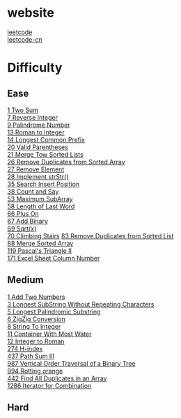 # website
[leetcode](https://leetcode.com/)  
[leetcode-cn](https://leetcode-cn.com/)

# Difficulty
## Ease
[1 Two Sum](https://github.com/typistw/coding-notes/blob/master/code-algorithm/code-leetcode/src/main/java/com/leetcode/easy/TwoSum.java)  
[7 Reverse Integer](https://github.com/typistw/coding-notes/blob/master/code-algorithm/code-leetcode/src/main/java/com/leetcode/easy/ReverseInteger.java)  
[9 Palindrome Number](https://github.com/typistw/coding-notes/blob/master/code-algorithm/code-leetcode/src/main/java/com/leetcode/easy/PalindromeNumber.java)  
[13 Roman to Integer](https://github.com/typistw/coding-notes/blob/master/code-algorithm/code-leetcode/src/main/java/com/leetcode/easy/RomanToInteger.java)  
[14 Longest Common Prefix](https://github.com/typistw/coding-notes/blob/master/code-algorithm/code-leetcode/src/main/java/com/leetcode/easy/LongestCommonPrefix.java)  
[20 Valid Parentheses](https://github.com/typistw/coding-notes/blob/master/code-algorithm/code-leetcode/src/main/java/com/leetcode/easy/ValidParentheses.java)  
[21 Merge Tow Sorted Lists](https://github.com/typistw/coding-notes/blob/master/code-algorithm/code-leetcode/src/main/java/com/leetcode/easy/MergeToSortedLists.java)  
[26 Remove Duplicates from Sorted Array](https://github.com/typistw/coding-notes/blob/master/code-algorithm/code-leetcode/src/main/java/com/leetcode/easy/RemoveDuplicatesFromSortedArray.java)  
[27 Remove Element](https://github.com/typistw/coding-notes/blob/master/code-algorithm/code-leetcode/src/main/java/com/leetcode/easy/RemoveElement.java)  
[28 Implement strStr()](https://github.com/typistw/coding-notes/blob/master/code-algorithm/code-leetcode/src/main/java/com/leetcode/easy/ImplementStrstr.java)  
[35 Search Insert Position](https://github.com/typistw/coding-notes/blob/master/code-algorithm/code-leetcode/src/main/java/com/leetcode/easy/SearchInsertPosition.java)  
[38 Count and Say](https://github.com/typistw/coding-notes/blob/master/code-algorithm/code-leetcode/src/main/java/com/leetcode/easy/CountAndSay.java)    
[53 Maximum SubArray](https://github.com/typistw/coding-notes/blob/master/code-algorithm/code-leetcode/src/main/java/com/leetcode/easy/MaxinumSubarray.java)  
[58 Length of Last Word](https://github.com/typistw/coding-notes/blob/master/code-algorithm/code-leetcode/src/main/java/com/leetcode/easy/LengthOfLastWord.java)  
[66 Plus On]()  
[67 Add Binary]()  
[69 Sqrt(x)]()  
[70 Climbing Stairs]() 
[83 Remove Duplicates from Sorted List]()  
[88 Merge Sorted Array]()  
[119 Pascal's Triangle II]()    
[171 Excel Sheet Column Number]()  

## Medium
[1 Add Two Numbers](https://github.com/typistw/coding-notes/blob/master/code-algorithm/code-leetcode/src/main/java/com/leetcode/medium/AddTwoNumbers.java)  
[3 Longest SubString Without Repeating Characters](https://github.com/typistw/coding-notes/blob/master/code-algorithm/code-leetcode/src/main/java/com/leetcode/medium/LongestSubStringWithoutRepeatingCharacters.java)  
[5 Longest Palindromic Substring]()  
[6 ZigZig Conversion]()  
[8 String To Integer]()  
[11 Container With Most Water]()  
[12 Integer to Roman]()  
[274 H-index]()  
[437 Path Sum III]()  
[987 Vertical Order Traversal of a Binary Tree]()  
[994 Rotting orange]()  
[442 Find All Duplicates in an Array]()  
[1286 Iterator for Combination]()  

## Hard
